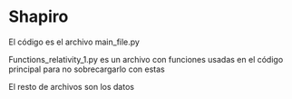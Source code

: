 # Shapiro
El código es el archivo main_file.py

Functions_relativity_1.py es un archivo con funciones usadas en el código principal para no sobrecargarlo con estas

El resto de archivos son los datos
